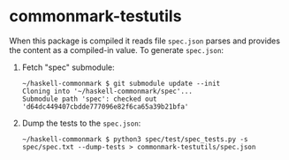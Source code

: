 # commonmark-testutils

When this package is compiled it reads file `spec.json` parses and provides the content
as a compiled-in value. To generate `spec.json`:

1. Fetch "spec" submodule:

   ```shell
   ~/haskell-commonmark $ git submodule update --init
   Cloning into '~/haskell-commonmark/spec'...
   Submodule path 'spec': checked out 'd64dc449407cbdde777096e82f6ca65a39b21bfa'
   ```
2. Dump the tests to the `spec.json`:

   ```shell
   ~/haskell-commonmark $ python3 spec/test/spec_tests.py -s spec/spec.txt --dump-tests > commonmark-testutils/spec.json
   ```


